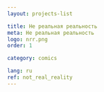 ```yaml
---
layout: projects-list

title: Не реальная реальность
meta: Не реальная реальность
logo: nrr.png
order: 1

category: comics

lang: ru
ref: not_real_reality
---
```

